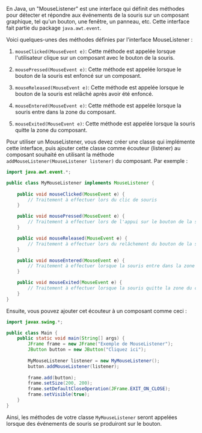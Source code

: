

En Java, un "MouseListener" est une interface qui définit des méthodes pour détecter et répondre aux événements de la souris sur un composant graphique, tel qu'un bouton, une fenêtre, un panneau, etc. Cette interface fait partie du package `java.awt.event`.

Voici quelques-unes des méthodes définies par l'interface MouseListener :

1. `mouseClicked(MouseEvent e)`: Cette méthode est appelée lorsque l'utilisateur clique sur un composant avec le bouton de la souris.

2. `mousePressed(MouseEvent e)`: Cette méthode est appelée lorsque le bouton de la souris est enfoncé sur un composant.

3. `mouseReleased(MouseEvent e)`: Cette méthode est appelée lorsque le bouton de la souris est relâché après avoir été enfoncé.

4. `mouseEntered(MouseEvent e)`: Cette méthode est appelée lorsque la souris entre dans la zone du composant.

5. `mouseExited(MouseEvent e)`: Cette méthode est appelée lorsque la souris quitte la zone du composant.

Pour utiliser un MouseListener, vous devez créer une classe qui implémente cette interface, puis ajouter cette classe comme écouteur (listener) au composant souhaité en utilisant la méthode `addMouseListener(MouseListener listener)` du composant. Par exemple :

```java
import java.awt.event.*;

public class MyMouseListener implements MouseListener {
    
    public void mouseClicked(MouseEvent e) {
        // Traitement à effectuer lors du clic de souris
    }

    public void mousePressed(MouseEvent e) {
        // Traitement à effectuer lors de l'appui sur le bouton de la souris
    }

    public void mouseReleased(MouseEvent e) {
        // Traitement à effectuer lors du relâchement du bouton de la souris
    }

    public void mouseEntered(MouseEvent e) {
        // Traitement à effectuer lorsque la souris entre dans la zone du composant
    }

    public void mouseExited(MouseEvent e) {
        // Traitement à effectuer lorsque la souris quitte la zone du composant
    }
}
```

Ensuite, vous pouvez ajouter cet écouteur à un composant comme ceci :

```java
import javax.swing.*;

public class Main {
    public static void main(String[] args) {
        JFrame frame = new JFrame("Exemple de MouseListener");
        JButton button = new JButton("Cliquez ici");
        
        MyMouseListener listener = new MyMouseListener();
        button.addMouseListener(listener);
        
        frame.add(button);
        frame.setSize(200, 200);
        frame.setDefaultCloseOperation(JFrame.EXIT_ON_CLOSE);
        frame.setVisible(true);
    }
}
```

Ainsi, les méthodes de votre classe `MyMouseListener` seront appelées lorsque des événements de souris se produiront sur le bouton.